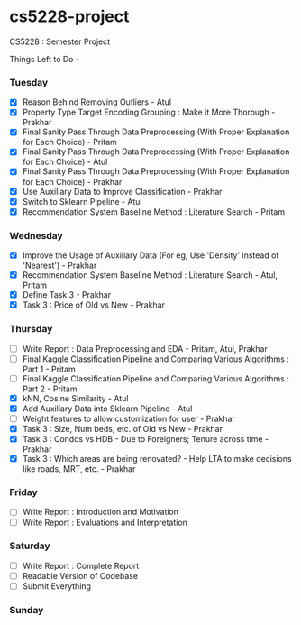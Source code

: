 # cs5228-project
CS5228 : Semester Project

Things Left to Do -

### Tuesday
- [x] Reason Behind Removing Outliers - Atul
- [x] Property Type Target Encoding Grouping : Make it More Thorough - Prakhar
- [x] Final Sanity Pass Through Data Preprocessing (With Proper Explanation for Each Choice) - Pritam
- [x] Final Sanity Pass Through Data Preprocessing (With Proper Explanation for Each Choice) - Atul
- [x] Final Sanity Pass Through Data Preprocessing (With Proper Explanation for Each Choice) - Prakhar
- [x] Use Auxiliary Data to Improve Classification - Prakhar
- [x] Switch to Sklearn Pipeline - Atul
- [x] Recommendation System Baseline Method : Literature Search - Pritam

### Wednesday
- [x] Improve the Usage of Auxiliary Data (For eg, Use 'Density' instead of 'Nearest') - Prakhar
- [x] Recommendation System Baseline Method : Literature Search - Atul, Pritam
- [x] Define Task 3 - Prakhar
- [x] Task 3 : Price of Old vs New - Prakhar

### Thursday
- [ ] Write Report : Data Preprocessing and EDA - Pritam, Atul, Prakhar
- [ ] Final Kaggle Classification Pipeline and Comparing Various Algorithms : Part 1 - Pritam
- [ ] Final Kaggle Classification Pipeline and Comparing Various Algorithms : Part 2 - Pritam
- [x] kNN, Cosine Similarity - Atul
- [x] Add Auxiliary Data into Sklearn Pipeline - Atul
- [ ] Weight features to allow customization for user - Prakhar
- [x] Task 3 : Size, Num beds, etc. of Old vs New - Prakhar
- [x] Task 3 : Condos vs HDB - Due to Foreigners; Tenure across time - Prakhar
- [x] Task 3 : Which areas are being renovated? - Help LTA to make decisions like roads, MRT, etc. - Prakhar

### Friday
- [ ] Write Report : Introduction and Motivation
- [ ] Write Report : Evaluations and Interpretation

### Saturday
- [ ] Write Report : Complete Report
- [ ] Readable Version of Codebase
- [ ] Submit Everything

### Sunday
